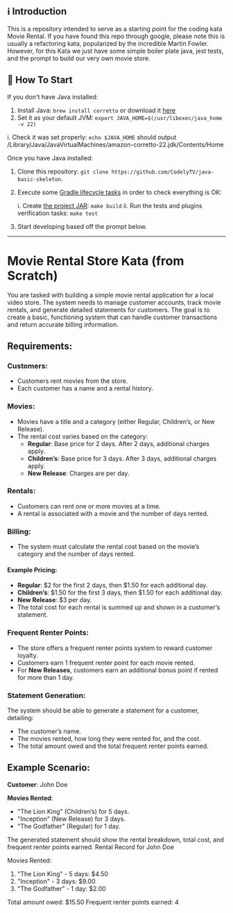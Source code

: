 ## ℹ️ Introduction

This is a repository intended to serve as a starting point for the coding kata Movie Rental.
If you have found this repo through google, please note this is usually a refactoring kata, popularized by the incredible Martin Fowler. However, for this Kata we just have some simple boiler plate java, jest tests, and the prompt to build our very own movie store.

## 🏁 How To Start
If you don't have Java installed:

1. Install Java: `brew install corretto` or download it [here](https://docs.aws.amazon.com/corretto/)
2. Set it as your default JVM: `export JAVA_HOME=$(/usr/libexec/java_home -v 22)`

  i. Check it was set properly: `echo $JAVA_HOME` should output /Library/Java/JavaVirtualMachines/amazon-corretto-22.jdk/Contents/Home

Once you have Java installed:
1. Clone this repository: `git clone https://github.com/CodelyTV/java-basic-skeleton`.
2. Execute some [Gradle lifecycle tasks](https://docs.gradle.org/current/userguide/java_plugin.html#lifecycle_tasks) in order to check everything is OK:

    i. Create [the project JAR](https://docs.gradle.org/current/userguide/java_plugin.html#sec:jar): `make build`
    ii. Run the tests and plugins verification tasks: `make test`
3. Start developing based off the prompt below.

----------------------------------------------------------------------------------
# Movie Rental Store Kata (from Scratch)

You are tasked with building a simple movie rental application for a local video store. The system needs to manage customer accounts, track movie rentals, and generate detailed statements for customers. The goal is to create a basic, functioning system that can handle customer transactions and return accurate billing information.

## Requirements:

### Customers:
- Customers rent movies from the store.
- Each customer has a name and a rental history.

### Movies:
- Movies have a title and a category (either Regular, Children’s, or New Release).
- The rental cost varies based on the category:
  - **Regular**: Base price for 2 days. After 2 days, additional charges apply.
  - **Children’s**: Base price for 3 days. After 3 days, additional charges apply.
  - **New Release**: Charges are per day.

### Rentals:
- Customers can rent one or more movies at a time.
- A rental is associated with a movie and the number of days rented.

### Billing:
- The system must calculate the rental cost based on the movie’s category and the number of days rented.

#### Example Pricing:
- **Regular**: $2 for the first 2 days, then $1.50 for each additional day.
- **Children’s**: $1.50 for the first 3 days, then $1.50 for each additional day.
- **New Release**: $3 per day.
- The total cost for each rental is summed up and shown in a customer’s statement.

### Frequent Renter Points:
- The store offers a frequent renter points system to reward customer loyalty.
- Customers earn 1 frequent renter point for each movie rented.
- For **New Releases**, customers earn an additional bonus point if rented for more than 1 day.

### Statement Generation:
The system should be able to generate a statement for a customer, detailing:
- The customer’s name.
- The movies rented, how long they were rented for, and the cost.
- The total amount owed and the total frequent renter points earned.

## Example Scenario:
**Customer**: John Doe

**Movies Rented**:
- "The Lion King" (Children’s) for 5 days.
- "Inception" (New Release) for 3 days.
- "The Godfather" (Regular) for 1 day.

The generated statement should show the rental breakdown, total cost, and frequent renter points earned.
Rental Record for John Doe

Movies Rented:
1. "The Lion King" - 5 days: $4.50
2. "Inception" - 3 days: $9.00
3. "The Godfather" - 1 day: $2.00

Total amount owed: $15.50
Frequent renter points earned: 4
